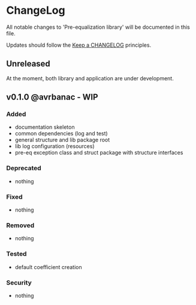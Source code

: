 # ChangeLog

All notable changes to 'Pre-equalization library' will be documented in this file.

Updates should follow the [Keep a CHANGELOG](http://keepchangelog.com/) principles.

## Unreleased

At the moment, both library and application are under development.

## v0.1.0 @avrbanac - WIP

### Added
- documentation skeleton
- common dependencies (log and test)
- general structure and lib package root
- lib log configuration (resources)
- pre-eq exception class and struct package with structure interfaces

### Deprecated
- nothing

### Fixed
- nothing

### Removed
- nothing

### Tested
- default coefficient creation

### Security
- nothing